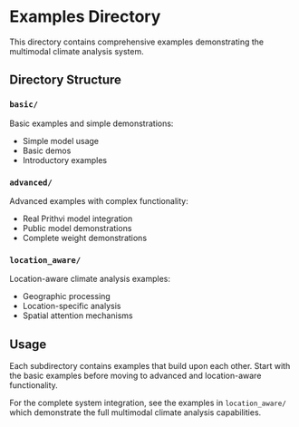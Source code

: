# Examples Directory

This directory contains comprehensive examples demonstrating the multimodal climate analysis system.

## Directory Structure

### `basic/`
Basic examples and simple demonstrations:
- Simple model usage
- Basic demos
- Introductory examples

### `advanced/`
Advanced examples with complex functionality:
- Real Prithvi model integration
- Public model demonstrations
- Complete weight demonstrations

### `location_aware/`
Location-aware climate analysis examples:
- Geographic processing
- Location-specific analysis
- Spatial attention mechanisms

## Usage

Each subdirectory contains examples that build upon each other. Start with the basic examples before moving to advanced and location-aware functionality.

For the complete system integration, see the examples in `location_aware/` which demonstrate the full multimodal climate analysis capabilities.

